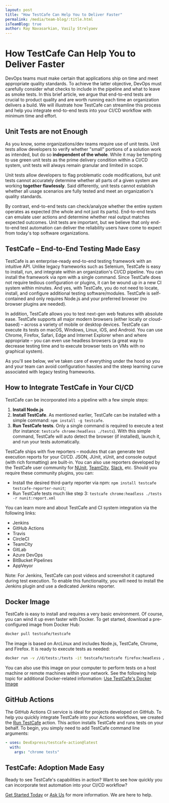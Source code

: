 ```yaml
---
layout: post
title: "How TestCafe Can Help You to Deliver Faster"
permalink: /media/team-blog/:title.html
isTeamBlog: true
author: Ray Navasarkian, Vasily Strelyaev
---
```

# How TestCafe Can Help You to Deliver Faster

DevOps teams must make certain that applications ship on time and meet appropriate quality standards. To achieve the latter objective, DevOps must carefully consider what checks to include in the pipeline and what to leave as smoke tests. In this brief article, we argue that end-to-end tests are crucial to product quality and are worth running each time an organization delivers a build. We will illustrate how TestCafe can streamline this process and help you integrate end-to-end tests into your CI/CD workflow with minimum time and effort.

<!--more-->

## Unit Tests are not Enough

As you know, some organizations/dev teams require use of unit tests. Unit tests allow developers to verify whether "small" portions of a solution work as intended, but do so **independent of the whole**. While it may be tempting to use green unit tests as the prime delivery condition within a CI/CD system, unit tests will always remain granular and limited in scope.

Unit tests allow developers to flag problematic code modifications, but unit tests cannot accurately determine whether all parts of a given system are working **together flawlessly**.  Said differently, unit tests cannot establish whether all usage scenarios are fully tested and meet an organization's quality standards.

By contrast, end-to-end tests can check/analyze whether the entire system operates as expected (the whole and not just its parts). End-to-end tests can emulate user actions and determine whether real output matches expected outcomes. Unit tests are important, but we believe that only end-to-end test automation can deliver the reliability users have come to expect from today's top software organizations.

## TestCafe – End-to-End Testing Made Easy

TestCafe is an enterprise-ready end-to-end testing framework with an intuitive API. Unlike legacy frameworks such as Selenium, TestCafe is easy to install, run, and integrate within an organization's CI/CD pipeline. You can install the framework via npm with a single command. Since TestCafe does not require tedious configuration or plugins, it can be wound up in a new CI system within minutes. And yes, with TestCafe, you do not need to locate, install, and configure additional testing software/modules. TestCafe is self-contained and only requires Node.js and your preferred browser (no browser plugins are needed).

In addition, TestCafe allows you to test next-gen web features with absolute ease. TestCafe supports all major modern browsers (either locally or cloud-based) – across a variety of mobile or desktop devices. TestCafe can execute its tests on macOS, Windows, Linux, iOS, and Android. You can use Chrome, Firefox, Safari, Edge and Internet Explorer when and where appropriate – you can even use headless browsers (a great way to decrease testing time and to execute browser tests on VMs with no graphical system).

As you'll see below, we've taken care of everything under the hood so you and your team can avoid configuration hassles and the steep learning curve associated with legacy testing frameworks.

## How to Integrate TestCafe in Your CI/CD

TestCafe can be incorporated into a pipeline with a few simple steps:  

1. **Install Node.js**
2. **Install TestCafe**. As mentioned earlier, TestCafe can be installed with a simple command: `npm install -g testcafe`.
3. **Run TestCafe tests**. Only a single command is required to execute a test (for instance: `testcafe chrome:headless ./tests`). With this simple command, TestCafe will auto detect the browser (if installed), launch it, and run your tests automatically.

TestCafe ships with five reporters – modules that can generate test execution reports for your CI/CD. JSON, JUnit, xUnit, and console output (with rich formatting) are built-in. You can also use reporters developed by the TestCafe user community for [NUnit](https://www.npmjs.com/package/testcafe-reporter-nunit), [TeamCity](https://www.npmjs.com/package/testcafe-reporter-teamcity), [Slack](https://www.npmjs.com/package/testcafe-reporter-slack), etc. Should you require these community plugins, you can:

* Install the desired third-party reporter via npm: `npm install testcafe testcafe-reporter-nunit`;
* Run TestCafe tests much like step 3: `testcafe chrome:headless ./tests -r nunit:report.xml`

You can learn more and about TestCafe and CI system integration via the following links:

* Jenkins
* GitHub Actions
* Travis
* CircleCI
* TeamCity
* GitLab
* Azure DevOps
* BitBucket Pipelines
* AppVeyor

Note: For Jenkins, TestCafe can post videos and screenshot it captured during test execution. To enable this functionality, you will need to install the Jenkins plugin and use a dedicated Jenkins reporter.

## Docker Image

TestCafe is easy to install and requires a very basic environment. Of course, you can wind it up even faster with Docker. To get started, download a pre-configured image from Docker Hub:

```sh
docker pull testcafe/testcafe
```

The image is based on ArcLinux and includes Node.js, TestCafe, Chrome, and Firefox. It is ready to execute tests as needed:

```sh
docker run -v //d/tests:/tests -it testcafe/testcafe firefox:headless /tests/**/*.js
```

You can also use this image on your computer to perform tests on a host machine or remote machines within your network. See the following help topic for additional Docker-related information: [Use TestCafe's Docker Image](https://devexpress.github.io/testcafe/documentation/guides/advanced-guides/use-testcafe-docker-image.html)

## GitHub Actions

The GitHub Actions CI service is ideal for projects developed on GitHub. To help you quickly integrate TestCafe into your Actions workflows, we created the [Run TestCafe](https://github.com/DevExpress/testcafe-action) action. This action installs TestCafe and runs tests on your behalf. To begin, you simply need to add TestCafe command line arguments:

```yaml
- uses: DevExpress/testcafe-action@latest
  with:
    args: "chrome tests"
```

## TestCafe: Adoption Made Easy

Ready to see TestCafe's capabilities in action? Want to see how quickly you can incorporate test automation into your CI/CD workflow?

[Get Started Today](https://devexpress.github.io/testcafe/documentation/getting-started/) or [Ask Us](https://devexpress.com/ask) for more information. We are here to help.
